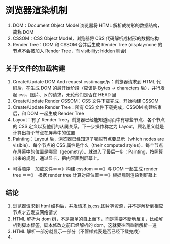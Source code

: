 # 浏览器渲染机制

1. DOM：Document Object Model 浏览器将 HTML 解析成树形的数据结构，简称 DOM
2. CSSOM：CSS Object Model，浏览器将 CSS 代码解析成树形的数据结构
3. Render Tree：DOM 和 CSSOM 合并后生成 Render Tree (display:none 的节点不会被加入 Render Tree，而 visibility: hidden 则会)

## 关于文件的加载构建

1. Create/Update DOM And request css/image/js：浏览器请求到 HTML 代码后，在生成 DOM 的最开始阶段（应该是 Bytes → characters 后），并行发起 css、图片、js 的请求，无论他们是否在 HEAD 里
2. Create/Update Render CSSOM：CSS 文件下载完成，开始构建 CSSOM
3. Create/Update Render Tree：所有 CSS 文件下载完成，CSSOM 构建结束后，和 DOM 一起生成 Render Tree
4. Layout：有了 Render Tree，浏览器已经能知道网页中有哪些节点、各个节点的 CSS 定义以及他们的从属关系。下一步操作称之为 Layout，顾名思义就是计算出每个节点在屏幕中的位置
5. Painting：Layout 后，浏览器已经知道了哪些节点要显示（which nodes are visible）、每个节点的 CSS 属性是什么（their computed styles）、每个节点在屏幕中的位置是哪里（geometry）。就进入了最后一步：Painting，按照算出来的规则，通过显卡，把内容画到屏幕上。

* 可得顺序　加载文件＝＝》构建 cssdom ＝＝》与 DOM 一起生成 render tree ＝＝》　根据 render tree 计算对应位置＝＝》根据规则渲染到屏幕上

## 结论

1. 浏览器请求到 html 结构后，并发请求 js,css,图片等资源，并不是解析到相应节点才去发送网络请求
2. HTML 解析为 dom 树，不是简单的自上而下，而是需要不断地反复，比如解析到脚本标签，脚本修改之前已经解析的 dom，这就要往回重新解析一遍
3. HTML 解析一部分就显示一部分（不管样式表是否已经下载完成）
4. <script> 标记会阻塞文档的解析(DOM树的构建)直到脚本执行完，如果脚本是外部的，需等到脚本下载并执行完成才继续往下解析。
5. 外部资源是解析过程中预解析加载的(脚本阻塞了解析，其他线程会解析文档的其余部分，找出并加载)，而不是一开始就一起请求的(实际上看起来也是并发请求的，因为请求不相互依赖)
   * 5.1 测试根据 google time-line 可以发现第一次解析 html 的时候，外部资源好像是一起请求的，最后一次 Finish Loading 是 a.js 的，因为服务端延迟的 10 秒钟.
   - 5.2 资源是预解析加载的，就是说 style.css 和 b.js 是 a.js 造成阻塞的时候才发起的请求，图中也是可以解释得通，因为第一次 Parse HTML 的时候就遇到阻塞，然后预解析就去发起请求，所以看起来是一起请求的
